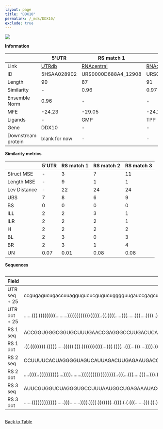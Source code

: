 ```yaml
---
layout: page
title: "DDX10"
permalink: /_mds/DDX10/
exclude: true
---
```




![](../../alns_9.28.22/aln_5HSAA028902_0.992.png?raw=true)


**Information**

| | 5'UTR       | RS match 1   | RS match 2  | RS match 3 |
| ---- | ----------- | ----------- | ----------- | ----------- |
| Link | <a href="http://utrdb.ba.itb.cnr.it/getutr/5HSAA028902/1" target="_blank" rel="noopener noreferrer">UTRdb</a>   | <a href="https://rnacentral.org/rna/URS0000D688A4/12908" target="_blank" rel="noopener noreferrer">RNAcentral</a>     |<a href="https://rnacentral.org/rna/URS0000C7F03D/883081" target="_blank" rel="noopener noreferrer">RNAcentral</a>  | <a href="https://rnacentral.org/rna/URS0000AB991D/525310" target="_blank" rel="noopener noreferrer">RNAcentral</a>   |
| ID | 5HSAA028902     | URS0000D688A4_12908     | URS0000C7F03D_883081     | URS0000AB991D_525310     |
| Length | 90     |  87    | 91   |  91    |
| Similarity | - | 0.96 | 0.97 | 0.97 |
| Ensemble Norm | 0.96 | - | - | - |
| MFE | -24.23 | -29.05 | -24.28 | -21.03 |
| Ligands | - | GMP | TPP | TPP |
| Gene | DDX10 | - | - | - |
| Downstream protein | blank for now    |    -    | -  | - |


**Similarity metrics**

| | 5'UTR       | RS match 1   | RS match 2  | RS match 3 |
| ---- | ----------- | ----------- | ----------- | ----------- |
| Struct MSE | - | 3 | 7 | 11 |
| Length MSE | - | 9 | 1 | 1 |
| Lev Distance | - | 22 | 24 | 24 |
| UBS| 7 | 8 | 6 | 9 |
| BS | 0 | 0 | 0 | 0 |
| ILL | 2 | 2 | 3 | 1 |
| ILR | 2 | 2 | 2 | 1 |
| H | 2 | 2 | 2 | 2 |
| BL | 2 | 3 | 0 | 3 |
| BR | 2 | 3 | 1 | 4 |
| UN | 0.07 | 0.01 | 0.08 | 0.08 |

**Sequences**


<div style="overflow-x:auto;">

<table>
<colgroup>
<col width="30%" />
<col width="70%" />
</colgroup>
<thead>
<tr class="header">
<th>Field</th>
<th>Description</th>
</tr>
</thead>
<tbody>
<tr>
<td markdown="span">UTR seq + 25 </td>
<td markdown="span"> ccgugagucugaccuuaggugucucgugucugggguugauccgagcugucgccgccgccgccgcaATGGGCAAAACGGCCAACTCTCCGG </td>
</tr>
<tr>
<td markdown="span">UTR dot + 25  </td>
<td markdown="span"> ......(((.(((((((((.........))))))))))))(((((..((.((((.....(((......)))....))))..)).))).))
</td>
</tr>


<tr>
<td markdown="span">RS 1 seq </td>
<td markdown="span"> ACCGGUGGGCGGUGCUUUGAACCGAGGGCCUUGACUCACGGUCGCCUUGACCUCGGGGAGCCAGUGGCGAGACCGACGUCCUUGUGA
</td>
</tr>


<tr>
<td markdown="span">RS 1 dot </td>
<td markdown="span"> .((.((((((((.(((((......))))).))).)))))))((((...(((.((((...(((...)))....)))).)))...))))
</td>
</tr>


<tr>
<td markdown="span">RS 2 seq </td>
<td markdown="span"> CCUUUUCACUAGGGGUAGUCAUUAGACUUGAGAAUGACCCUUUGAACCUGAUCGGGUUAAGACCCGCGGAGGGAAGUGAGUGGUUAGGUGG
</td>
</tr>


<tr>
<td markdown="span">RS 2 dot </td>
<td markdown="span"> ....((((..((((((((((....))))........))))))))))((((((((..(((...(((.....)))...))).))))))))...
</td>
</tr>


<tr>
<td markdown="span">RS 3 seq </td>
<td markdown="span"> AUUCGUGGUCUAGGGUGCCUUUAAUGGCUGAGAAAUACCCAUGGAACCUGCUGCAGUUAGUACUGUCGAAGGAAGAUCGAGUAAUUAGCAU
</td>
</tr>


<tr>
<td markdown="span">RS 3 dot </td>
<td markdown="span"> ......(((((((((((((......)))........)))).)))).))(((((..((((.(.(.(((.......))).)).))))))))).
</td>
</tr>

</tbody>
</table>


</div>


[Back to Table](../../display)
